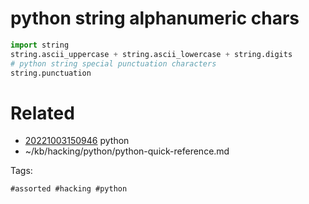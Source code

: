 # python string alphanumeric chars
```python
import string
string.ascii_uppercase + string.ascii_lowercase + string.digits
# python string special punctuation characters
string.punctuation
```

# Related

- [20221003150946](/zet/20221003150946/README.md) python
- ~/kb/hacking/python/python-quick-reference.md

Tags:

    #assorted #hacking #python
